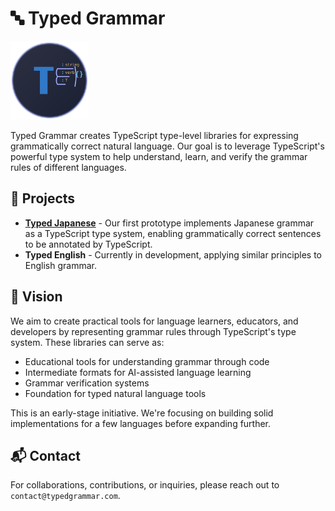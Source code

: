 # 🔤 Typed Grammar

<img src="./logo.svg" width="125">

Typed Grammar creates TypeScript type-level libraries for expressing grammatically correct natural language. Our goal is to leverage TypeScript's powerful type system to help understand, learn, and verify the grammar rules of different languages.

## 🚀 Projects

- **[Typed Japanese](https://github.com/typedgrammar/typed-japanese)** - Our first prototype implements Japanese grammar as a TypeScript type system, enabling grammatically correct sentences to be annotated by TypeScript.
- **Typed English** - Currently in development, applying similar principles to English grammar.

## 🔮 Vision

We aim to create practical tools for language learners, educators, and developers by representing grammar rules through TypeScript's type system. These libraries can serve as:

- Educational tools for understanding grammar through code
- Intermediate formats for AI-assisted language learning
- Grammar verification systems
- Foundation for typed natural language tools

This is an early-stage initiative. We're focusing on building solid implementations for a few languages before expanding further.

## 📬 Contact

For collaborations, contributions, or inquiries, please reach out to `contact@typedgrammar.com`.
